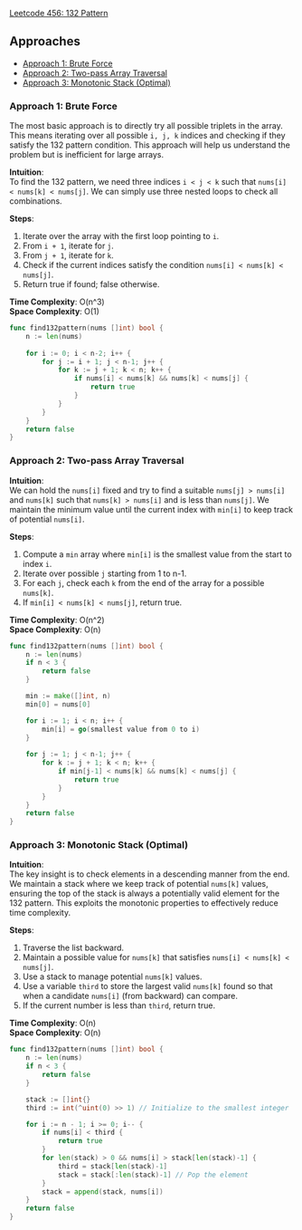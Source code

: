 [Leetcode 456: 132 Pattern](https://leetcode.com/problems/132-pattern/)

## Approaches
- [Approach 1: Brute Force](#approach-1-brute-force)
- [Approach 2: Two-pass Array Traversal](#approach-2-two-pass-array-traversal)
- [Approach 3: Monotonic Stack (Optimal)](#approach-3-monotonic-stack-optimal)

### Approach 1: Brute Force

The most basic approach is to directly try all possible triplets in the array. This means iterating over all possible `i, j, k` indices and checking if they satisfy the 132 pattern condition. This approach will help us understand the problem but is inefficient for large arrays.

**Intuition**:  
To find the 132 pattern, we need three indices `i < j < k` such that `nums[i] < nums[k] < nums[j]`. We can simply use three nested loops to check all combinations.

**Steps**:
1. Iterate over the array with the first loop pointing to `i`.
2. From `i + 1`, iterate for `j`.
3. From `j + 1`, iterate for `k`.
4. Check if the current indices satisfy the condition `nums[i] < nums[k] < nums[j]`.
5. Return true if found; false otherwise.

**Time Complexity**: O(n^3)  
**Space Complexity**: O(1)

```go
func find132pattern(nums []int) bool {
    n := len(nums)
    
    for i := 0; i < n-2; i++ {
        for j := i + 1; j < n-1; j++ {
            for k := j + 1; k < n; k++ {
                if nums[i] < nums[k] && nums[k] < nums[j] {
                    return true
                }
            }
        }
    }
    return false
}
```

### Approach 2: Two-pass Array Traversal

**Intuition**:  
We can hold the `nums[i]` fixed and try to find a suitable `nums[j] > nums[i]` and `nums[k]` such that `nums[k] > nums[i]` and is less than `nums[j]`. We maintain the minimum value until the current index with `min[i]` to keep track of potential `nums[i]`.

**Steps**:
1. Compute a `min` array where `min[i]` is the smallest value from the start to index `i`.
2. Iterate over possible `j` starting from 1 to n-1.
3. For each `j`, check each `k` from the end of the array for a possible `nums[k]`.
4. If `min[i] < nums[k] < nums[j]`, return true.

**Time Complexity**: O(n^2)  
**Space Complexity**: O(n)

```go
func find132pattern(nums []int) bool {
    n := len(nums)
    if n < 3 {
        return false
    }

    min := make([]int, n)
    min[0] = nums[0]

    for i := 1; i < n; i++ {
        min[i] = go(smallest value from 0 to i)
    }
    
    for j := 1; j < n-1; j++ {
        for k := j + 1; k < n; k++ {
            if min[j-1] < nums[k] && nums[k] < nums[j] {
                return true
            }
        }
    }
    return false
}
```
### Approach 3: Monotonic Stack (Optimal)

**Intuition**:  
The key insight is to check elements in a descending manner from the end. We maintain a stack where we keep track of potential `nums[k]` values, ensuring the top of the stack is always a potentially valid element for the 132 pattern. This exploits the monotonic properties to effectively reduce time complexity. 

**Steps**:
1. Traverse the list backward.
2. Maintain a possible value for `nums[k]` that satisfies `nums[i] < nums[k] < nums[j]`.
3. Use a stack to manage potential `nums[k]` values.
4. Use a variable `third` to store the largest valid `nums[k]` found so that when a candidate `nums[i]` (from backward) can compare.
5. If the current number is less than `third`, return true.

**Time Complexity**: O(n)  
**Space Complexity**: O(n)

```go
func find132pattern(nums []int) bool {
    n := len(nums)
    if n < 3 {
        return false
    }

    stack := []int{}
    third := int(^uint(0) >> 1) // Initialize to the smallest integer

    for i := n - 1; i >= 0; i-- {
        if nums[i] < third {
            return true
        }
        for len(stack) > 0 && nums[i] > stack[len(stack)-1] {
            third = stack[len(stack)-1]
            stack = stack[:len(stack)-1] // Pop the element
        }
        stack = append(stack, nums[i])
    }
    return false
}
```

